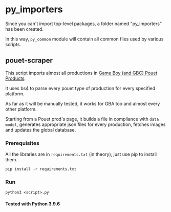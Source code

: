 # py_importers
Since you can't import top-level packages, a folder named "py_importers" has been created.

In this way, `py_common` module will contain all common files used by various scripts. 

## pouet-scraper

This script imports almost all productions in [Game Boy (and GBC) Pouet Products](https://pouet.net).

It uses bs4 to parse every pouet type of production for every specified platform.

As far as it will be manually tested, it works for GBA too and almost every other platform.

Starting from a Pouet prod's page, it builds a file in compliance with `data model`, generates appropriate json files for
every production, fetches images and updates the global database. 

### Prerequisites
All the libraries are in `requirements.txt` (in theory), just use pip to install them. 
```
pip install -r requirements.txt
```

### Run
```
python3 <script>.py
```

#### Tested with Python 3.9.6